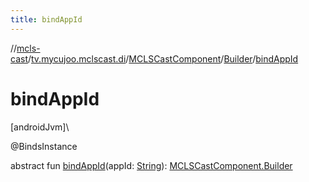 ```yaml
---
title: bindAppId
---
```

//[mcls-cast](../../../../index.html)/[tv.mycujoo.mclscast.di](../../index.html)/[MCLSCastComponent](../index.html)/[Builder](index.html)/[bindAppId](bind-app-id.html)



# bindAppId



[androidJvm]\




@BindsInstance



abstract fun [bindAppId](bind-app-id.html)(appId: [String](https://kotlinlang.org/api/latest/jvm/stdlib/kotlin/-string/index.html)): [MCLSCastComponent.Builder](index.html)




